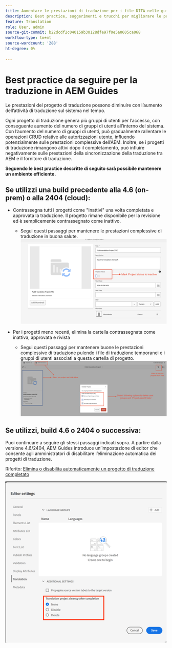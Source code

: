 ```yaml
---
title: Aumentare le prestazioni di traduzione per i file DITA nelle guide AEM
description: Best practice, suggerimenti e trucchi per migliorare le prestazioni dei progetti di traduzione DITA in AEM Guides
feature: Translation
role: User, admin
source-git-commit: b22dcdf2c040159b30128dfe97f0e5a0605ca068
workflow-type: tm+mt
source-wordcount: '288'
ht-degree: 0%

---
```


# Best practice da seguire per la traduzione in AEM Guides

Le prestazioni del progetto di traduzione possono diminuire con l’aumento dell’attività di traduzione sul sistema nel tempo.

Ogni progetto di traduzione genera più gruppi di utenti per l’accesso, con conseguente aumento del numero di gruppi di utenti all’interno del sistema. Con l’aumento del numero di gruppi di utenti, può gradualmente rallentare le operazioni CRUD relative alle autorizzazioni utente, influendo potenzialmente sulle prestazioni complessive dell’AEM. Inoltre, se i progetti di traduzione rimangono attivi dopo il completamento, può influire negativamente sulle prestazioni della sincronizzazione della traduzione tra AEM e il fornitore di traduzione.

**Seguendo le best practice descritte di seguito sarà possibile mantenere un ambiente efficiente.**

## Se utilizzi una build precedente alla 4.6 (on-prem) o alla 2404 (cloud):

- Contrassegna tutti i progetti come &quot;Inattivi&quot; una volta completata e approvata la traduzione. Il progetto rimane disponibile per la revisione ed è semplicemente contrassegnato come inattivo.
   - Segui questi passaggi per mantenere le prestazioni complessive di traduzione in buona salute.
     ![Progetto di traduzione inattivo ](../assets/translation/translation-project-image1.png)

- Per i progetti meno recenti, elimina la cartella contrassegnata come inattiva, approvata e rivista
   - Segui questi passaggi per mantenere buone le prestazioni complessive di traduzione pulendo i file di traduzione temporanei e i gruppi di utenti associati a questa cartella di progetto.
     ![Elimina progetto di traduzione e cartella ](../assets/translation/translation-project-image2.png)


## Se utilizzi, build 4.6 o 2404 o successiva:

Puoi continuare a seguire gli stessi passaggi indicati sopra. A partire dalla versione 4.6/2404, AEM Guides introduce un’impostazione di editor che consente agli amministratori di disabilitare l’eliminazione automatica dei progetti di traduzione.

Riferito: [Elimina o disabilita automaticamente un progetto di traduzione completato](https://experienceleague.adobe.com/en/docs/experience-manager-guides/using/user-guide/author-content/create-preview-topics/author-content-aem-guides/work-with-web-editor/translate-documents-web-editor#automatically-delete-or-disable-a-completed-translation-project)

![Impostazioni automatizzate per eliminare e disabilitare il progetto di traduzione in AEM Guides ](../assets/translation/translation-project-image3.png)
